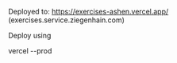 Deployed to: https://exercises-ashen.vercel.app/ (exercises.service.ziegenhain.com)

Deploy using

vercel --prod

